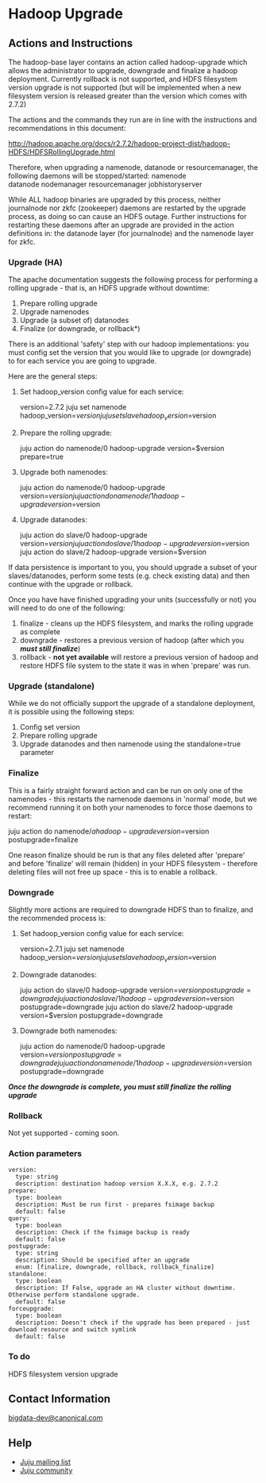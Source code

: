# Hadoop Upgrade
## Actions and Instructions

The hadoop-base layer contains an action called hadoop-upgrade which allows the
administrator to upgrade, downgrade and finalize a hadoop deployment. Currently
rollback is not supported, and HDFS filesystem version upgrade is not supported (but
will be implemented when a new filesystem version is released greater than the version
which comes with 2.7.2)

The actions and the commands they run are in line with the instructions and
recommendations in this document:

http://hadoop.apache.org/docs/r2.7.2/hadoop-project-dist/hadoop-HDFS/HDFSRollingUpgrade.html

Therefore, when upgrading a namenode, datanode or resourcemanager, the following
daemons will be stopped/started: 
  namenode  
  datanode
  nodemanager
  resourcemanager
  jobhistoryserver

While ALL hadoop binaries are upgraded by this process, neither journalnode nor
zkfc (zookeeper) daemons are restarted by the upgrade process, as doing so can
cause an HDFS outage. Further instructions for restarting these daemons after an
upgrade are provided in the action definitions in: the datanode layer (for
journalnode) and the namenode layer for zkfc. 

  
### Upgrade (HA)

The apache documentation suggests the following process for performing a rolling
upgrade - that is, an HDFS upgrade without downtime:

  1. Prepare rolling upgrade
  2. Upgrade namenodes
  3. Upgrade (a subset of) datanodes
  4. Finalize (or downgrade, or rollback*) 

There is an additional 'safety' step with our hadoop implementations: you must
config set the version that you would like to upgrade (or downgrade) to for each
service you are going to upgrade. 

Here are the general steps:

1. Set hadoop_version config value for each service:


    version=2.7.2
    juju set namenode hadoop_version=$version
    juju set slave hadoop_version=$version
2. Prepare the rolling upgrade:


    juju action do namenode/0 hadoop-upgrade version=$version prepare=true
3. Upgrade both namenodes:


    juju action do namenode/0 hadoop-upgrade version=$version
    juju action do namenode/1 hadoop-upgrade version=$version 
4. Upgrade datanodes:


    juju action do slave/0 hadoop-upgrade version=$version
    juju action do slave/1 hadoop-upgrade version=$version
    juju action do slave/2 hadoop-upgrade version=$version

If data persistence is important to you, you should upgrade a subset of your
slaves/datanodes, perform some tests (e.g. check existing data) and then
continue with the upgrade or rollback. 

Once you have have finished upgrading your units (successfully or not) you will
need to do one of the following:

1. finalize - cleans up the HDFS filesystem, and marks the rolling upgrade as
complete
2. downgrade - restores a previous version of hadoop (after which you ***must
still finalize***)
3. rollback - **not yet available** will restore a previous version of hadoop
and restore HDFS file system to the state it was in when 'prepare' was run. 


### Upgrade (standalone)

  While we do not officially support the upgrade of a standalone deployment, it is possible using the following steps:

  1. Config set version
  2. Prepare rolling upgrade
  3. Upgrade datanodes and then namenode using the standalone=true parameter


### Finalize

This is a fairly straight forward action and can be run on only one of the
namenodes - this restarts the namenode daemons in 'normal' mode, but we
recommend running it on both your namenodes to force those daemons to restart: 

  juju action do namenode/$a hadoop-upgrade version=$version postupgrade=finalize

One reason finalize should be run is that any files deleted after 'prepare' and
before 'finalize' will remain (hidden) in your HDFS filesystem - therefore deleting
files will not free up space - this is to enable a rollback. 


### Downgrade

Slightly more actions are required to downgrade HDFS than to finalize, and the
recommended process is:

1. Set hadoop_version config value for each service:


    version=2.7.1
    juju set namenode hadoop_version=$version
    juju set slave hadoop_version=$version
2. Downgrade datanodes:


    juju action do slave/0 hadoop-upgrade version=$version postupgrade=downgrade
    juju action do slave/1 hadoop-upgrade version=$version postupgrade=downgrade
    juju action do slave/2 hadoop-upgrade version=$version postupgrade=downgrade
    
3. Downgrade both namenodes:


    juju action do namenode/0 hadoop-upgrade version=$version postupgrade=downgrade
    juju action do namenode/1 hadoop-upgrade version=$version postupgrade=downgrade

***Once the downgrade is complete, you must still finalize the rolling upgrade***


### Rollback

Not yet supported - coming soon.


### Action parameters

    version:
      type: string
      description: destination hadoop version X.X.X, e.g. 2.7.2
    prepare:
      type: boolean
      description: Must be run first - prepares fsimage backup
      default: false
    query:
      type: boolean
      description: Check if the fsimage backup is ready
      default: false
    postupgrade:
      type: string
      description: Should be specified after an upgrade
      enum: [finalize, downgrade, rollback, rollback_finalize]
    standalone:
      type: boolean 
      description: If False, upgrade an HA cluster without downtime. Otherwise perform standalone upgrade.
      default: false
    forceupgrade:
      type: boolean
      description: Doesn't check if the upgrade has been prepared - just download resource and switch symlink
      default: false




### To do

HDFS filesystem version upgrade




## Contact Information

[bigdata-dev@canonical.com](mailto:bigdata-dev@canonical.com)

## Help

- [Juju mailing list](https://lists.ubuntu.com/mailman/listinfo/juju)
- [Juju community](https://jujucharms.com/community)

